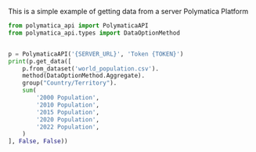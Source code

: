 This is a simple example of getting data from a server Polymatica Platform

```python
from polymatica_api import PolymaticaAPI
from polymatica_api.types import DataOptionMethod


p = PolymaticaAPI('{SERVER_URL}', 'Token {TOKEN}')
print(p.get_data([
    p.from_dataset('world_population.csv').
    method(DataOptionMethod.Aggregate).
    group("Country/Territory").
    sum(
        '2000 Population', 
        '2010 Population', 
        '2015 Population',
        '2020 Population',
        '2022 Population',
    )
], False, False))
```
